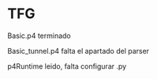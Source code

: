 # TFG


Basic.p4 terminado


Basic_tunnel.p4 falta el apartado del parser



p4Runtime leido, falta configurar .py
